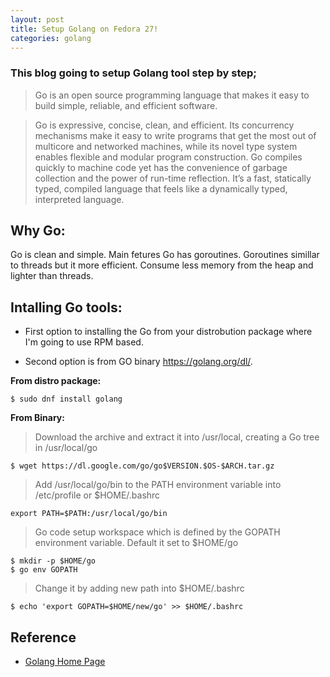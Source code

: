 ```yaml
---
layout: post
title: Setup Golang on Fedora 27!
categories: golang
---
```


### This blog going to setup Golang tool step by step;


>    Go is an open source programming language that makes it easy to build simple, reliable, and efficient software.

<!--more-->
    
>    Go is expressive, concise, clean, and efficient. Its concurrency mechanisms make it easy to write programs that get the most out of multicore and networked machines, while its novel type system enables flexible and modular program construction. Go compiles quickly to machine code yet has the convenience of garbage collection and the power of run-time reflection. It’s a fast, statically typed, compiled language that feels like a dynamically typed, interpreted language.

Why Go:
----------------------

Go is clean and simple. Main fetures Go has goroutines. Goroutines simillar to threads but it more efficient. Consume less memory from the heap and lighter than threads.


Intalling Go tools:
----------------------

* First option to installing the Go from your distrobution package where I'm going to use RPM based.

* Second option is from GO binary https://golang.org/dl/.

**From distro package:**

```
$ sudo dnf install golang
```
    
**From Binary:**

> Download the archive and extract it into /usr/local, creating a Go tree in /usr/local/go

```
$ wget https://dl.google.com/go/go$VERSION.$OS-$ARCH.tar.gz
```

> Add /usr/local/go/bin to the PATH environment variable into /etc/profile or $HOME/.bashrc

```
export PATH=$PATH:/usr/local/go/bin
```

> Go code setup workspace which is defined by the GOPATH environment variable.
> Default it set to $HOME/go

```
$ mkdir -p $HOME/go
$ go env GOPATH
```

> Change it by adding new path into $HOME/.bashrc
```
$ echo 'export GOPATH=$HOME/new/go' >> $HOME/.bashrc
```


Reference
----------
* [Golang Home Page](https://golang.org/)

